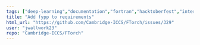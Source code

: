 ```yaml
---
tags: ["deep-learning","documentation","fortran","hacktoberfest","interoperability","machine-learning","python","pytorch","torch"]
title: "Add fypp to requirements"
html_url: "https://github.com/Cambridge-ICCS/FTorch/issues/329"
user: "jwallwork23"
repo: "Cambridge-ICCS/FTorch"
---
```


